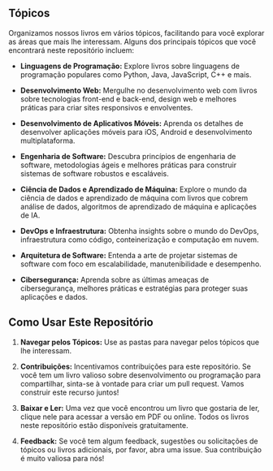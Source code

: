 ## Tópicos

Organizamos nossos livros em vários tópicos, facilitando para você explorar as áreas que mais lhe interessam. Alguns dos principais tópicos que você encontrará neste repositório incluem:

- **Linguagens de Programação:** Explore livros sobre linguagens de programação populares como Python, Java, JavaScript, C++ e mais.
  
- **Desenvolvimento Web:** Mergulhe no desenvolvimento web com livros sobre tecnologias front-end e back-end, design web e melhores práticas para criar sites responsivos e envolventes.

- **Desenvolvimento de Aplicativos Móveis:** Aprenda os detalhes de desenvolver aplicações móveis para iOS, Android e desenvolvimento multiplataforma.

- **Engenharia de Software:** Descubra princípios de engenharia de software, metodologias ágeis e melhores práticas para construir sistemas de software robustos e escaláveis.

- **Ciência de Dados e Aprendizado de Máquina:** Explore o mundo da ciência de dados e aprendizado de máquina com livros que cobrem análise de dados, algoritmos de aprendizado de máquina e aplicações de IA.

- **DevOps e Infraestrutura:** Obtenha insights sobre o mundo do DevOps, infraestrutura como código, conteinerização e computação em nuvem.

- **Arquitetura de Software:** Entenda a arte de projetar sistemas de software com foco em escalabilidade, manutenibilidade e desempenho.

- **Cibersegurança:** Aprenda sobre as últimas ameaças de cibersegurança, melhores práticas e estratégias para proteger suas aplicações e dados.

## Como Usar Este Repositório

1. **Navegar pelos Tópicos:** Use as pastas para navegar pelos tópicos que lhe interessam.

2. **Contribuições:** Incentivamos contribuições para este repositório. Se você tem um livro valioso sobre desenvolvimento ou programação para compartilhar, sinta-se à vontade para criar um pull request. Vamos construir este recurso juntos!

3. **Baixar e Ler:** Uma vez que você encontrou um livro que gostaria de ler, clique nele para acessar a versão em PDF ou online. Todos os livros neste repositório estão disponíveis gratuitamente.

4. **Feedback:** Se você tem algum feedback, sugestões ou solicitações de tópicos ou livros adicionais, por favor, abra uma issue. Sua contribuição é muito valiosa para nós!

<br>
